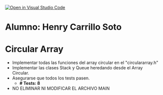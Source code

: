[![Open in Visual Studio Code](https://classroom.github.com/assets/open-in-vscode-f059dc9a6f8d3a56e377f745f24479a46679e63a5d9fe6f495e02850cd0d8118.svg)](https://classroom.github.com/online_ide?assignment_repo_id=5598116&assignment_repo_type=AssignmentRepo)

# Alumno: Henry Carrillo Soto

# Circular Array

- Implementar todas las funciones del array circular en el "circulararray.h"
- Implementar las clases Stack y Queue heredando desde el Array Circular.
- Asegurarse que todos los tests pasen.
  - **# Tests: 8**
- NO ELIMINAR NI MODIFICAR EL ARCHIVO MAIN
